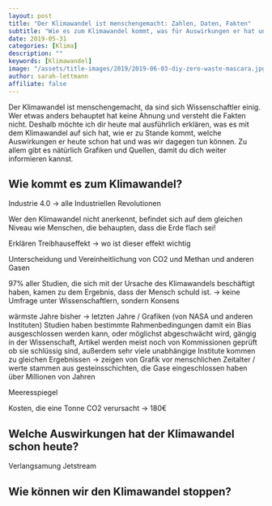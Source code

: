 ```yaml
---
layout: post
title: "Der Klimawandel ist menschengemacht: Zahlen, Daten, Fakten"
subtitle: "Wie es zum Klimawandel kommt, was für Auswirkungen er hat und wie wir ihn stoppen können"
date: 2019-05-31
categories: [Klima]
description: ""
keywords: [Klimawandel]
image: "/assets/title-images/2019/2019-06-03-diy-zero-waste-mascara.jpg"
author: sarah-lettmann
affiliate: false
---
```

Der Klimawandel ist menschengemacht, da sind sich Wissenschaftler einig. Wer etwas anders behauptet hat keine Ahnung und versteht die Fakten nicht. Deshalb möchte ich dir heute mal ausführlich erklären, was es mit dem Klimawandel auf sich hat, wie er zu Stande kommt, welche Auswirkungen er heute schon hat und was wir dagegen tun können. Zu allem gibt es nätürlich Grafiken und Quellen, damit du dich weiter informieren kannst.

## Wie kommt es zum Klimawandel?

Industrie 4.0 -> alle Industriellen Revolutionen

Wer den Klimawandel nicht anerkennt, befindet sich auf dem gleichen Niveau wie Menschen, die behaupten, dass die Erde flach sei!

Erklären Treibhauseffekt -> wo ist dieser effekt wichtig

Unterscheidung und Vereinheitlichung von CO2 und Methan und anderen Gasen

97% aller Studien, die sich mit der Ursache des Klimawandels beschäftigt haben, kamen zu dem Ergebnis, dass der Mensch schuld ist. -> keine Umfrage unter Wissenschaftlern, sondern Konsens

wärmste Jahre bisher -> letzten Jahre / Grafiken (von NASA und anderen Instituten)
Studien haben bestimmte Rahmenbedingungen damit ein Bias ausgeschlossen werden kann, oder möglichst abgeschwächt wird, gängig in der Wissenschaft, Artikel werden meist noch von Kommissionen geprüft ob sie schlüssig sind, außerdem sehr viele unabhängige Institute kommen zu gleichen Ergebnissen
-> zeigen von Grafik vor menschlichen Zeitalter / werte stammen aus gesteinsschichten, die Gase eingeschlossen haben über Millionen von Jahren

Meeresspiegel

Kosten, die eine Tonne CO2 verursacht -> 180€

## Welche Auswirkungen hat der Klimawandel schon heute?

Verlangsamung Jetstream

## Wie können wir den Klimawandel stoppen?
